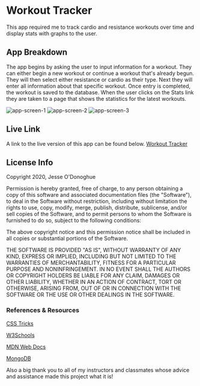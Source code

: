 # Workout Tracker
This app required me to track cardio and resistance workouts over time and display stats with graphs to the user. 

## App Breakdown
The app begins by asking the user to input information for a workout. They can either begin a new workout or continue a workout that's already begun. They will then select either resistance or cardio as their type. Next they will enter all information about that specific workout. Once entry is completed, the workout is saved to the database. When the user clicks on the Stats link they are taken to a page that shows the statistics for the latest workouts.

![app-screen-1](https://user-images.githubusercontent.com/66024509/96948649-286f8c80-14b4-11eb-8a6d-eb836cf8b49c.png)
![app-screen-2](https://user-images.githubusercontent.com/66024509/96948651-29082300-14b4-11eb-97fa-10b283c4611f.png)
![app-screen-3](https://user-images.githubusercontent.com/66024509/96948652-29082300-14b4-11eb-9a4b-3063b3b656b6.png)

## Live Link
A link to the live version of this app can be found below. 
[Workout Tracker](https://jesseodonoghue-workout-tracker.herokuapp.com/)

## License Info
Copyright 2020, Jesse O'Donoghue

Permission is hereby granted, free of charge, to any person obtaining a copy of this software and associated documentation files (the "Software"), to deal in the Software without restriction, including without limitation the rights to use, copy, modify, merge, publish, distribute, sublicense, and/or sell copies of the Software, and to permit persons to whom the Software is furnished to do so, subject to the following conditions:

The above copyright notice and this permission notice shall be included in all copies or substantial portions of the Software.

THE SOFTWARE IS PROVIDED "AS IS", WITHOUT WARRANTY OF ANY KIND, EXPRESS OR IMPLIED, INCLUDING BUT NOT LIMITED TO THE WARRANTIES OF MERCHANTABILITY, FITNESS FOR A PARTICULAR PURPOSE AND NONINFRINGEMENT. IN NO EVENT SHALL THE AUTHORS OR COPYRIGHT HOLDERS BE LIABLE FOR ANY CLAIM, DAMAGES OR OTHER LIABILITY, WHETHER IN AN ACTION OF CONTRACT, TORT OR OTHERWISE, ARISING FROM, OUT OF OR IN CONNECTION WITH THE SOFTWARE OR THE USE OR OTHER DEALINGS IN THE SOFTWARE.

### References & Resources
[CSS Tricks](https://css-tricks.com/)

[W3Schools](https://w3schools.com)

[MDN Web Docs](https://developer.mozilla.org/en-US/)

[MongoDB](https://www.mongodb.com/)

Also a big thank you to all of my instructors and classmates whose advice and assistance made this project what it is!
